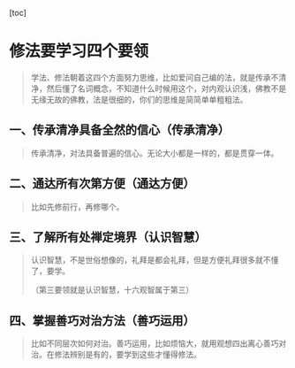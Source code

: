 [toc]

# 修法要学习四个要领

>学法、修法朝着这四个方面努力思维，比如爱问自己编的法，就是传承不清净，然后懂了名词概念，不知道什么时候用这个，对内观认识浅，佛教不是无缘无故的佛教，法是很细的，你们的思维是简简单单粗粗法。

## 一、传承清净具备全然的信心（传承清净）

>传承清净，对法具备普遍的信心。无论大小都是一样的，都是贯穿一体。

##  二、通达所有次第方便（通达方便）

>比如先修前行，再修哪个。

## 三、了解所有处禅定境界（认识智慧）

>认识智慧，不是世俗想像的，礼拜是都会礼拜，但是方便礼拜很多就不懂了，要学。
>
>
>
>（第三要领就是认识智慧，十六观智属于第三）

## 四、掌握善巧对治方法（善巧运用）

>比如不同层次如何对治。善巧运用，比如烦恼大，就用观想四出离心善巧对治。在修法辨别是有的，要学到这些才懂得修法。

